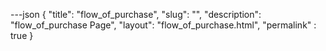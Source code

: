 ---json
{
    "title": "flow_of_purchase",
    "slug": "",
    "description": "flow_of_purchase Page",
    "layout": "flow_of_purchase.html",
    "permalink" : true
}

